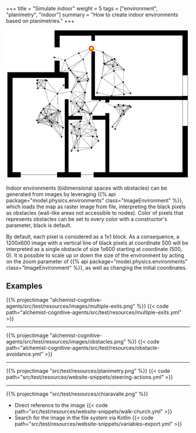 +++
title = "Simulate indoor"
weight = 5
tags = ["environment", "planimetry", "indoor"]
summary = "How to create indoor environments based on planimetries."
+++

![indoor simulation](indoor_simulation.png)

Indoor environments
(bidimensional spaces with obstacles)
can be generated from images by leveraging
{{% api package="model.physics.environments" class="ImageEnvironment" %}},
which loads the map as raster image from file,
interpreting the black pixels as obstacles
(wall-like areas not accessible to nodes).
Color of pixels that represents obstacles can be set to
every color with a constructor's parameter, black is default.

By default, each pixel is considered as a 1x1 block.
As a consequence, a 1200x600 image with a vertical line of black pixels at coordinate 500 will be interpreted as a single
obstacle of size 1x600 starting at coordinate (500, 0).
It is possible to scale up or down the size of the environment by acting on the zoom parameter of
{{% api package="model.physics.environments" class="ImageEnvironment" %}},
as well as changing the initial coordinates.

## Examples

{{% projectimage "alchemist-cognitive-agents/src/test/resources/images/multiple-exits.png" %}}
{{< code path="alchemist-cognitive-agents/src/test/resources/multiple-exits.yml" >}}

---

{{% projectimage "alchemist-cognitive-agents/src/test/resources/images/obstacles.png" %}}
{{< code path="alchemist-cognitive-agents/src/test/resources/obstacle-avoidance.yml" >}}

---

{{% projectimage "src/test/resources/planimetry.png" %}}
{{< code path="src/test/resources/website-snippets/steering-actions.yml" >}}

---

{{% projectimage "src/test/resources/chiaravalle.png" %}}

* Direct reference to the image
  {{< code path="src/test/resources/website-snippets/walk-church.yml" >}}
* Search for the image in the file system via Kotlin
  {{< code path="src/test/resources/website-snippets/variables-export.yml" >}}
